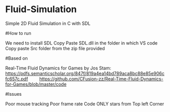 # Fluid-Simulation
Simple 2D Fluid Simulation in C with SDL

#How to run 

We need to install SDL
  Copy Paste SDL.dll in the folder in which VS code
  Copy paste Src folder from the zip file provided

#Based on

Real-Time Fluid Dynamics for Games by Jos Stam:
   https://pdfs.semanticscholar.org/847f/819a4ea14bd789aca8bc88e85e906cfc657c.pdf
   https://github.com/CFusion-zz/Real-Time-Fluid-Dynamics-for-Games/blob/master/code

#Issues

Poor mouse tracking
Poor frame rate 
Code ONLY stars from Top left Corner 
